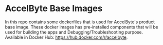 # AccelByte Base Images

In this repo contains some dockerfiles that is used for AccelByte's product base image.
These docker images has pre-installed components that will be used for building the apps and Debugging/Troubleshooting purpose.
Available in Docker Hub: https://hub.docker.com/r/accelbyte.
